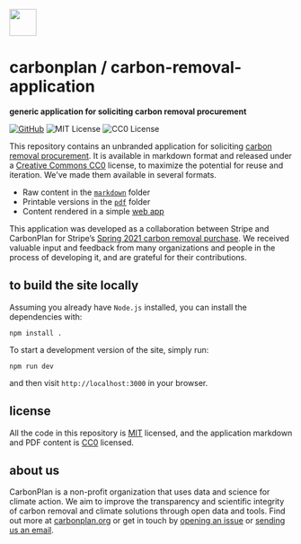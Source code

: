 <img
  src='https://carbonplan-assets.s3.amazonaws.com/monogram/dark-small.png'
  height='48'
/>

# carbonplan / carbon-removal-application

**generic application for soliciting carbon removal procurement**

[![GitHub][github-badge]][github]
![MIT License][]
![CC0 License][]

[github]: https://github.com/carbonplan/carbon-removal-application
[github-badge]: https://badgen.net/badge/-/github?icon=github&label
[mit license]: https://badgen.net/badge/license/MIT/blue
[cc0 license]: https://badgen.net/badge/license/CC0/gray

This repository contains an unbranded application for soliciting [carbon removal procurement](http://carbonplan.org/research/stripe-2021-insights). It is available in markdown format and released under a [Creative Commons CC0](https://creativecommons.org/publicdomain/zero/1.0/) license, to maximize the potential for reuse and iteration. We've made them available in several formats.

- Raw content in the [`markdown`](/markdown) folder
- Printable versions in the [`pdf`](/pdf) folder
- Content rendered in a simple [web app](https://carbon-removal-application.carbonplan.org) 

This application was developed as a collaboration between Stripe and CarbonPlan for Stripe’s [Spring 2021 carbon removal purchase](). We received valuable input and feedback from many organizations and people in the process of developing it, and are grateful for their contributions.

## to build the site locally

Assuming you already have `Node.js` installed, you can install the dependencies with:

```shell
npm install .
```

To start a development version of the site, simply run:

```shell
npm run dev
```

and then visit `http://localhost:3000` in your browser.

## license

All the code in this repository is [MIT](https://choosealicense.com/licenses/mit/) licensed, and the application markdown and PDF content is [CC0](https://choosealicense.com/licenses/cc0-1.0/) licensed.

## about us

CarbonPlan is a non-profit organization that uses data and science for climate action. We aim to improve the transparency and scientific integrity of carbon removal and climate solutions through open data and tools. Find out more at [carbonplan.org](https://carbonplan.org/) or get in touch by [opening an issue](https://github.com/carbonplan/cdr-database/issues/new) or [sending us an email](mailto:hello@carbonplan.org).

